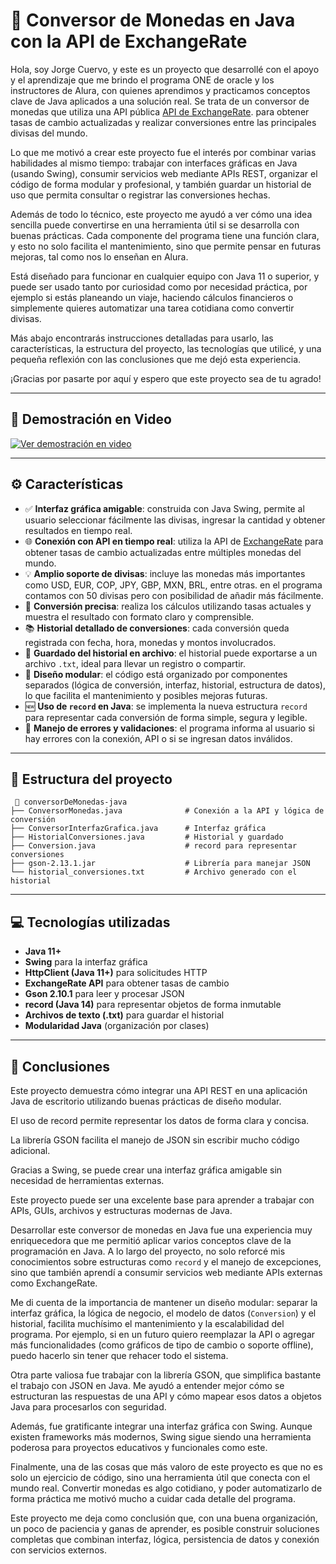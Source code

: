 # 💱 Conversor de Monedas en Java con la API de ExchangeRate

Hola, soy Jorge Cuervo, y este es un proyecto que desarrollé con el apoyo y el aprendizaje que me brindo el programa ONE de oracle y los instructores de Alura, con quienes aprendimos y practicamos conceptos clave de Java aplicados a una solución real. Se trata de un conversor de monedas que utiliza una API pública [API de ExchangeRate](https://www.exchangerate-api.com/). para obtener tasas de cambio actualizadas y realizar conversiones entre las principales divisas del mundo.

Lo que me motivó a crear este proyecto fue el interés por combinar varias habilidades al mismo tiempo: trabajar con interfaces gráficas en Java (usando Swing), consumir servicios web mediante APIs REST, organizar el código de forma modular y profesional, y también guardar un historial de uso que permita consultar o registrar las conversiones hechas.

Además de todo lo técnico, este proyecto me ayudó a ver cómo una idea sencilla puede convertirse en una herramienta útil si se desarrolla con buenas prácticas. Cada componente del programa tiene una función clara, y esto no solo facilita el mantenimiento, sino que permite pensar en futuras mejoras, tal como nos lo enseñan en Alura.

Está diseñado para funcionar en cualquier equipo con Java 11 o superior, y puede ser usado tanto por curiosidad como por necesidad práctica, por ejemplo si estás planeando un viaje, haciendo cálculos financieros o simplemente quieres automatizar una tarea cotidiana como convertir divisas.

Más abajo encontrarás instrucciones detalladas para usarlo, las características, la estructura del proyecto, las tecnologías que utilicé, y una pequeña reflexión con las conclusiones que me dejó esta experiencia.

¡Gracias por pasarte por aquí y espero que este proyecto sea de tu agrado!

-------------------------------------------------
## 🎥 Demostración en Video

[![Ver demostración en video](43144ba1-7b9a-4cb0-bbec-ea600dc0a126.png)](https://somup.com/cTifo5LNB2)


-------------------------------------------------

## ⚙️ Características

- ✅ **Interfaz gráfica amigable**: construida con Java Swing, permite al usuario seleccionar fácilmente las divisas, ingresar la cantidad y obtener resultados en tiempo real.
- 🌐 **Conexión con API en tiempo real**: utiliza la API de [ExchangeRate](https://www.exchangerate-api.com/) para obtener tasas de cambio actualizadas entre múltiples monedas del mundo.
- 💡 **Amplio soporte de divisas**: incluye las monedas más importantes como USD, EUR, COP, JPY, GBP, MXN, BRL, entre otras. en el programa contamos con 50 divisas pero con posibilidad de añadir más fácilmente.
- 🧠 **Conversión precisa**: realiza los cálculos utilizando tasas actuales y muestra el resultado con formato claro y comprensible.
- 📚 **Historial detallado de conversiones**: cada conversión queda registrada con fecha, hora, monedas y montos involucrados.
- 💾 **Guardado del historial en archivo**: el historial puede exportarse a un archivo `.txt`, ideal para llevar un registro o compartir.
- 🧩 **Diseño modular**: el código está organizado por componentes separados (lógica de conversión, interfaz, historial, estructura de datos), lo que facilita el mantenimiento y posibles mejoras futuras.
- 🆕 **Uso de `record` en Java**: se implementa la nueva estructura `record` para representar cada conversión de forma simple, segura y legible.
- 🚫 **Manejo de errores y validaciones**: el programa informa al usuario si hay errores con la conexión, API o si se ingresan datos inválidos.


----------------------------------------------
## 🧩 Estructura del proyecto

```
 📂 conversorDeMonedas-java
├── ConversorMonedas.java              # Conexión a la API y lógica de conversión
├── ConversorInterfazGrafica.java      # Interfaz gráfica
├── HistorialConversiones.java         # Historial y guardado
├── Conversion.java                    # record para representar conversiones
├── gson-2.13.1.jar                    # Librería para manejar JSON
└── historial_conversiones.txt         # Archivo generado con el historial
```
----------------------------------------------
## 💻 Tecnologías utilizadas

- **Java 11+**
- **Swing** para la interfaz gráfica
- **HttpClient (Java 11+)** para solicitudes HTTP
- **ExchangeRate API** para obtener tasas de cambio
- **Gson 2.10.1** para leer y procesar JSON
- **record (Java 14)** para representar objetos de forma inmutable
- **Archivos de texto (.txt)** para guardar el historial
- **Modularidad Java** (organización por clases)
-----------------------------------------------

## 📄 Conclusiones

Este proyecto demuestra cómo integrar una API REST en una aplicación Java de escritorio utilizando buenas prácticas de diseño modular.

El uso de record permite representar los datos de forma clara y concisa.

La librería GSON facilita el manejo de JSON sin escribir mucho código adicional.

Gracias a Swing, se puede crear una interfaz gráfica amigable sin necesidad de herramientas externas.

Este proyecto puede ser una excelente base para aprender a trabajar con APIs, GUIs, archivos y estructuras modernas de Java.

Desarrollar este conversor de monedas en Java fue una experiencia muy enriquecedora que me permitió aplicar varios conceptos clave de la programación en Java. A lo largo del proyecto, no solo reforcé mis conocimientos sobre estructuras como `record` y el manejo de excepciones, sino que también aprendí a consumir servicios web mediante APIs externas como ExchangeRate.

Me di cuenta de la importancia de mantener un diseño modular: separar la interfaz gráfica, la lógica de negocio, el modelo de datos (`Conversion`) y el historial, facilita muchísimo el mantenimiento y la escalabilidad del programa. Por ejemplo, si en un futuro quiero reemplazar la API o agregar más funcionalidades (como gráficos de tipo de cambio o soporte offline), puedo hacerlo sin tener que rehacer todo el sistema.

Otra parte valiosa fue trabajar con la librería GSON, que simplifica bastante el trabajo con JSON en Java. Me ayudó a entender mejor cómo se estructuran las respuestas de una API y cómo mapear esos datos a objetos Java para procesarlos con seguridad.

Además, fue gratificante integrar una interfaz gráfica con Swing. Aunque existen frameworks más modernos, Swing sigue siendo una herramienta poderosa para proyectos educativos y funcionales como este.

Finalmente, una de las cosas que más valoro de este proyecto es que no es solo un ejercicio de código, sino una herramienta útil que conecta con el mundo real. Convertir monedas es algo cotidiano, y poder automatizarlo de forma práctica me motivó mucho a cuidar cada detalle del programa.

Este proyecto me deja como conclusión que, con una buena organización, un poco de paciencia y ganas de aprender, es posible construir soluciones completas que combinan interfaz, lógica, persistencia de datos y conexión con servicios externos.

